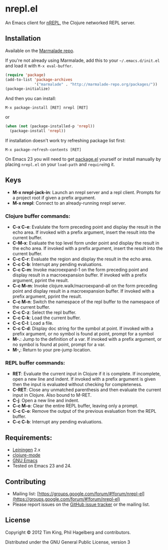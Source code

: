 # nrepl.el

An Emacs client for [nREPL](https://github.com/clojure/tools.nrepl),
the Clojure networked REPL server.

## Installation

Available on the [Marmalade repo](http://marmalade-repo.org/packages/nrepl).

If you're not already using Marmalade, add this to your
`~/.emacs.d/init.el` and load it with `M-x eval-buffer`.

```lisp
(require 'package)
(add-to-list 'package-archives
             '("marmalade" . "http://marmalade-repo.org/packages/"))
(package-initialize)
```

And then you can install:

`M-x package-install [RET] nrepl [RET]`

or

```lisp
(when (not (package-installed-p 'nrepl))
  (package-install 'nrepl))
```

If installation doesn't work try refreshing package list first:

`M-x package-refresh-contents [RET]`

On Emacs 23 you will need to get [package.el](http://bit.ly/pkg-el23)
yourself or install manually by placing `nrepl.el` on your `load-path`
and `require`ing it.

## Keys

* **M-x nrepl-jack-in**: Launch an nrepl server and a repl client.
    Prompts for a project root if given a prefix argument.
* **M-x nrepl**: Connect to an already-running nrepl server.

### Clojure buffer commands:

* **C-x C-e**: Evalulate the form preceding point and display the result in the echo area.  If invoked with a prefix argument, insert the result into the current buffer.
* **C-M-x**: Evaluate the top level form under point and display the result in the echo area.  If invoked with a prefix argument, insert the result into the current buffer.
* **C-c C-r**: Evaluate the region and display the result in the echo area.
* **C-c C-b**: Interrupt any pending evaluations.
* **C-c C-m**: Invoke macroexpand-1 on the form preceding point and display result in a macroexpansion buffer. If invoked with a prefix argument, pprint the result.
* **C-c M-m**: Invoke clojure.walk/macroexpand-all on the form preceding point and display result in a macroexpansion buffer. If invoked with a prefix argument, pprint the result.
* **C-c M-n**: Switch the namespace of the repl buffer to the namespace of the current buffer.
* **C-c C-z**: Select the repl buffer.
* **C-c C-k**: Load the current buffer.
* **C-c C-l**: Load a file.
* **C-c C-d**: Display doc string for the symbol at point.  If invoked with a prefix argument, or no symbol is found at point, prompt for a symbol
* **M-.**: Jump to the definition of a var.  If invoked with a prefix argument, or no symbol is found at point, prompt for a var.
* **M-,**: Return to your pre-jump location.

### REPL buffer commands:

* **RET**: Evaluate the current input in Clojure if it is complete. If incomplete, open a new line and indent. If invoked with a prefix argument is given then the input is evaluated without checking for completeness.
* **C-RET**: Close any unmatched parenthesis and then evaluate the current input in Clojure.  Also bound to M-RET.
* **C-j**: Open a new line and indent.
* **C-c M-o**: Clear the entire REPL buffer, leaving only a prompt.
* **C-c C-o**: Remove the output of the previous evaluation from the REPL buffer.
* **C-c C-b**: Interrupt any pending evaluations.

## Requirements:

* [Leiningen](http://leiningen.org) 2.x
* [clojure-mode](https://github.com/technomancy/clojure-mode)
* [GNU Emacs](http://www.gnu.org/software/emacs/emacs.html)
* Tested on Emacs 23 and 24.

## Contributing
* Mailing list: [https://groups.google.com/forum/#!forum/nrepl-el](https://groups.google.com/forum/#!forum/nrepl-el)
* Please report issues on the [GitHub issue tracker](https://github.com/kingtim/nrepl.el/issues) or the mailing list.

## License

Copyright © 2012 Tim King, Phil Hagelberg and contributors.

Distributed under the GNU General Public License, version 3
